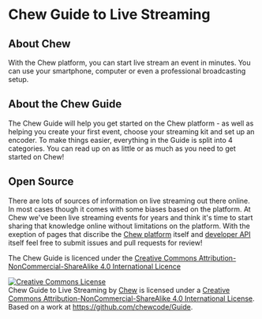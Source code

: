 # Chew Guide to Live Streaming

## About Chew

With the Chew platform, you can start live stream an event in minutes. You can use your smartphone, computer or even a professional broadcasting setup.

## About the Chew Guide

The Chew Guide will help you get started on the Chew platform - as well as helping you create your first event, choose your streaming kit and set up an encoder. To make things easier, everything in the Guide is split into 4 categories. You can read up on as little or as much as you need to get started on Chew!

## Open Source

There are lots of sources of information on live streaming out there online. In most cases though it comes with some biases based on the platform. At Chew we've been live streaming events for years and think it's time to start sharing that knowledge online without limitations on the platform. With the exeption of pages that discribe the [Chew platform](http://chew.tv/guide/using_chew/getting_started) itself and [developer API](http://chew.tv/guide/developer_api/getting_started) itself feel free to submit issues and pull requests for review!

The Chew Guide is licenced under the [Creative Commons Attribution-NonCommercial-ShareAlike 4.0 International Licence](http://chew.tv/guide/LICENCE)

<a rel="license" href="http://creativecommons.org/licenses/by-nc-sa/4.0/"><img alt="Creative Commons License" style="border-width:0" src="https://i.creativecommons.org/l/by-nc-sa/4.0/88x31.png" /></a><br /><span xmlns:dct="http://purl.org/dc/terms/" href="http://purl.org/dc/dcmitype/Text" property="dct:title" rel="dct:type">Chew Guide to Live Streaming</span> by <a xmlns:cc="http://creativecommons.org/ns#" href="http://chew.tv" property="cc:attributionName" rel="cc:attributionURL">Chew</a> is licensed under a <a rel="license" href="http://creativecommons.org/licenses/by-nc-sa/4.0/">Creative Commons Attribution-NonCommercial-ShareAlike 4.0 International License</a>.<br />Based on a work at <a xmlns:dct="http://purl.org/dc/terms/" href="https://github.com/chewcode/Guide" rel="dct:source">https://github.com/chewcode/Guide</a>.